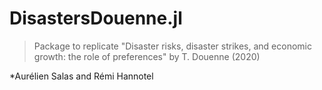 # DisastersDouenne.jl

> Package to replicate "Disaster risks, disaster strikes, and economic growth: the role of preferences" by T. Douenne (2020)

*Aurélien Salas and Rémi Hannotel
